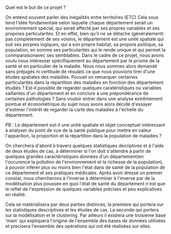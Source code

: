 Quel est le but de ce projet ?

On entend souvent parler des inégalités entre territoires (ETC) Cela sous tend l'idée fondamentale selon laquelle chaque département serait un environnement spécial, qui serait affecté par ses propres variables et ses propores particularités. Et en effet, bien qu'il ne se détache (généralement) pas completement de ses voisins, le département est une unité spatiale qui suit ses porpres logiques, qui a son propre habitat, sa propore politique, sa population, en somme ses particularités qui le rende unique et qui permet la conmparaisonavec ses semblables. Dans le cadre de ce projet, nous avons voulu nous intéresser spécifiquement au département par le prisme de la santé et en particulier de la maladie.
Nous nous sommes alors demandé sans préjugés ni certitude de résulats ce que nous pouvions tirer d'une études spatiales des maladies. Pouvait on remarquer certaines particularités dans la répartition des maladies en fonction des département étudiés ? Est-il possible de regarder quelques caratéristiques ou variables saillantes d'un département et en conclure à une prépondérance de certaines pathologies ? Sans vouloir entrer dans une analyse extrêmement pointue et économétrique du sujet nous avons alors décidé d'essayer d'estimer l'intérêt de regarder la carte des maladies à l'échelle du département. 

PB : Le département est-il une unité spatiale et objet conceptuel intéressant à analyser du point de vue de la santé publique pour mettre en valeur l'apparition, 
la proportion et la répartition dans la population de maladies ? 

On cherchera d'abord à travers quelques statistiques decriptives et à l'aide de deux études de cas, à déterminer si l'on doit s'attendre à partir de quelques grandes 
caractéristiques données d'un département(en l'occurence la pollution de l'environnement et la richesse de la population), à pouvoir inférer plus ou moins bien l'état dans de santé de la population de ce département et ses pratiques médicales. 
Après avoir dressé un premier constat, nous chercherons à l'inverse à déterminer à l'inverse par de la modélisation plus poussée en quoi l'état de santé du département n'est que le reflet de l'expression de quelques variables précises et peu explicatives en réalité. 

Cela se matérialisera par deux parties distinces, la premiere qui portera sur les statistiques descriptives et les études de cas. La seconde qui portera sur la modélisation et le clustering. Par ailleurs il existera une troisieme base 'main' qui expliquera l'origine de l'ensemble des bases de données utilisées et precisera l'ensemble des opérations qui ont été réalisées sur elles. 

